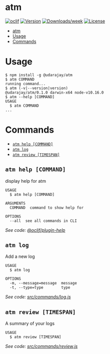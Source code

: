 # atm

[![oclif](https://img.shields.io/badge/cli-oclif-brightgreen.svg)](https://oclif.io)
[![Version](https://img.shields.io/npm/v/atm.svg)](https://npmjs.org/package/atm)
[![Downloads/week](https://img.shields.io/npm/dw/atm.svg)](https://npmjs.org/package/atm)
[![License](https://img.shields.io/npm/l/atm.svg)](https://github.com/UdaraJay/atm/blob/master/package.json)

<!-- toc -->
* [atm](#atm)
* [Usage](#usage)
* [Commands](#commands)
<!-- tocstop -->

# Usage

<!-- usage -->
```sh-session
$ npm install -g @udarajay/atm
$ atm COMMAND
running command...
$ atm (-v|--version|version)
@udarajay/atm/0.1.0 darwin-x64 node-v10.16.0
$ atm --help [COMMAND]
USAGE
  $ atm COMMAND
...
```
<!-- usagestop -->

# Commands

<!-- commands -->
* [`atm help [COMMAND]`](#atm-help-command)
* [`atm log`](#atm-log)
* [`atm review [TIMESPAN]`](#atm-review-timespan)

## `atm help [COMMAND]`

display help for atm

```
USAGE
  $ atm help [COMMAND]

ARGUMENTS
  COMMAND  command to show help for

OPTIONS
  --all  see all commands in CLI
```

_See code: [@oclif/plugin-help](https://github.com/oclif/plugin-help/blob/v3.2.0/src/commands/help.ts)_

## `atm log`

Add a new log

```
USAGE
  $ atm log

OPTIONS
  -m, --message=message  message
  -t, --type=type        type
```

_See code: [src/commands/log.js](https://github.com/UdaraJay/atm/blob/v0.1.0/src/commands/log.js)_

## `atm review [TIMESPAN]`

A summary of your logs

```
USAGE
  $ atm review [TIMESPAN]
```

_See code: [src/commands/review.js](https://github.com/UdaraJay/atm/blob/v0.1.0/src/commands/review.js)_
<!-- commandsstop -->
